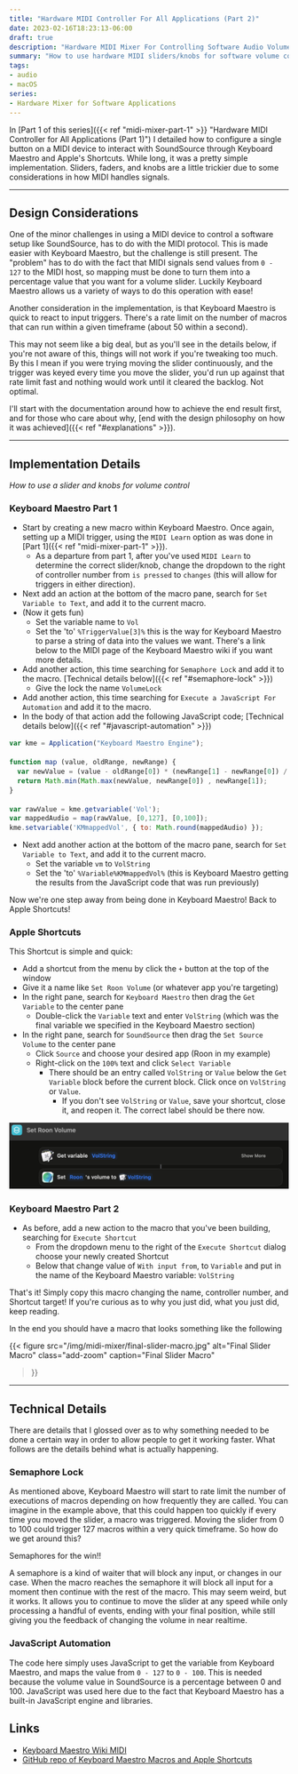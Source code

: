 ```yaml
---
title: "Hardware MIDI Controller For All Applications (Part 2)"
date: 2023-02-16T18:23:13-06:00
draft: true
description: "Hardware MIDI Mixer For Controlling Software Audio Volumes"
summary: "How to use hardware MIDI sliders/knobs for software volume control with SoundSource and Keyboard Maestro"
tags:
- audio
- macOS
series:
- Hardware Mixer for Software Applications
---
```


In [Part 1 of this series]({{< ref "midi-mixer-part-1" >}} "Hardware MIDI Controller for All Applications (Part 1)") I detailed how to configure a single button on a MIDI device to interact with SoundSource through Keyboard Maestro and Apple's Shortcuts.  While long, it was a pretty simple implementation.  Sliders, faders, and knobs are a little trickier due to some considerations in how MIDI handles signals.

---

## Design Considerations

One of the minor challenges in using a MIDI device to control a software setup like SoundSource, has to do with the MIDI protocol.  This is made easier with Keyboard Maestro, but the challenge is still present.  The "problem" has to do with the fact that MIDI signals send values from `0 - 127` to the MIDI host, so mapping must be done to turn them into a percentage value that you want for a volume slider.  Luckily Keyboard Maestro allows us a variety of ways to do this operation with ease!

Another consideration in the implementation, is that Keyboard Maestro is quick to react to input triggers.  There's a rate limit on the number of macros that can run within a given timeframe (about 50 within a second).  

This may not seem like a big deal, but as you'll see in the details below, if you're not aware of this, things will not work if you're tweaking too much.  By this I mean if you were trying moving the slider continuously, and the trigger was keyed every time you move the slider, you'd run up against that rate limit fast and nothing would work until it cleared the backlog.  Not optimal.

I'll start with the documentation around how to achieve the end result first, and for those who care about why, [end with the design philosophy on how it was achieved]({{< ref "#explanations" >}}).

---

## Implementation Details

_How to use a slider and knobs for volume control_

### Keyboard Maestro Part 1

* Start by creating a new macro within Keyboard Maestro.  Once again, setting up a MIDI trigger, using the `MIDI Learn` option as was done in [Part 1]({{< ref "midi-mixer-part-1" >}}).
  * As a departure from part 1, after you've used `MIDI Learn` to determine the correct slider/knob, change the dropdown to the right of controller number from `is pressed` to `changes` (this will allow for triggers in either direction).
* Next add an action at the bottom of the macro pane, search for `Set Variable to Text`, and add it to the current macro.
* (Now it gets fun)
  * Set the variable name to `Vol`
  * Set the 'to' `%TriggerValue[3]%` this is the way for Keyboard Maestro to parse a string of data into the values we want.  There's a link below to the MIDI page of the  Keyboard Maestro wiki if you want more details.
* Add another action, this time searching for `Semaphore Lock` and add it to the macro. [Technical details below]({{< ref "#semaphore-lock" >}})
  * Give the lock the name `VolumeLock`
* Add another action, this time searching for `Execute a JavaScript For Automation` and add it to the macro.
* In the body of that action add the following JavaScript code; [Technical details below]({{< ref "#javascript-automation" >}})

```javascript
var kme = Application("Keyboard Maestro Engine");

function map (value, oldRange, newRange) {
  var newValue = (value - oldRange[0]) * (newRange[1] - newRange[0]) / (oldRange[1] - oldRange[0]) + newRange[0];
  return Math.min(Math.max(newValue, newRange[0]) , newRange[1]);
}

var rawValue = kme.getvariable('Vol');
var mappedAudio = map(rawValue, [0,127], [0,100]);
kme.setvariable('KMmappedVol', { to: Math.round(mappedAudio) });
```

* Next add another action at the bottom of the macro pane, search for `Set Variable to Text`, and add it to the current macro. 
  * Set the variable `vm` to `VolString`
  * Set the 'to' `%Variable%KMmappedVol%` (this is Keyboard Maestro getting the results from the JavaScript code that was run previously)

Now we're one step away from being done in Keyboard Maestro!  Back to Apple Shortcuts!

### Apple Shortcuts

This Shortcut is simple and quick:
* Add a shortcut from the menu by click the `+` button at the top of the window
* Give it a name like `Set Roon Volume` (or whatever app you're targeting)
* In the right pane, search for `Keyboard Maestro` then drag the `Get Variable` to the center pane
  * Double-click the `Variable` text and enter `VolString` (which was the final variable we specified in the Keyboard Maestro section)
* In the right pane, search for `SoundSource` then drag the `Set Source Volume` to the center pane
  * Click `Source` and choose your desired app (Roon in my example)
  * Right-click on the `100%` text and click `Select Variable`
    * There should be an entry called `VolString` or `Value` below the `Get Variable` block before the current block.  Click once on `VolString` or `Value`.
      * If you don't see `VolString` or `Value`, save your shortcut, close it, and reopen it.  The correct label should be there now.

![Volume Shortcut](img/volume-shortcut.jpg "Control Volume Shortcut")

### Keyboard Maestro Part 2

* As before, add a new action to the macro that you've been building, searching for `Execute Shortcut`
  * From the dropdown menu to the right of the `Execute Shortcut` dialog choose your newly created Shortcut
  * Below that change value of `With input from`, to `Variable` and put in the name of the Keyboard Maestro variable: `VolString`

That's it!  Simply copy this macro changing the name, controller number, and Shortcut target!  If you're curious as to why you just did, what you just did, keep reading.

In the end you should have a macro that looks something like the following

{{< figure
  src="/img/midi-mixer/final-slider-macro.jpg"
  alt="Final Slider Macro"
  class="add-zoom"
  caption="Final Slider Macro"
>}}

---

## Technical Details

There are details that I glossed over as to why something needed to be done a certain way in order to allow people to get it working faster.  What follows are the details behind what is actually happening.

### Semaphore Lock

As mentioned above, Keyboard Maestro will start to rate limit the number of executions of macros depending on how frequently they are called.  You can imagine in the example above, that this could happen too quickly if every time you moved the slider, a macro was triggered.  Moving the slider from 0 to 100 could trigger 127 macros within a very quick timeframe.  So how do we get around this?  

Semaphores for the win!!  

A semaphore is a kind of waiter that will block any input, or changes in our case.  When the macro reaches the semaphore it will block all input for a moment then continue with the rest of the macro.  This may seem weird, but it works.  It allows you to continue to move the slider at any speed while only processing a handful of events, ending with your final position, while still giving you the feedback of changing the volume in near realtime.

### JavaScript Automation

The code here simply uses JavaScript to get the variable from Keyboard Maestro, and maps the value from `0 - 127` to `0 - 100`.  This is needed because the volume value in SoundSource is a percentage between 0 and 100.  JavaScript was used here due to the fact that Keyboard Maestro has a built-in JavaScript engine and libraries. 

## Links

* [Keyboard Maestro Wiki MIDI](https://wiki.keyboardmaestro.com/trigger/MIDI)
* [GitHub repo of Keyboard Maestro Macros and Apple Shortcuts](https://github.com/cslamar/random-experiments/tree/main/midi-controller-keyboard-maestro)
